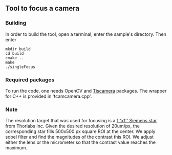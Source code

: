 ## Tool to focus a camera

### Building
In order to build the tool, open a terminal, enter the sample's directory. Then enter
```
mkdir build
cd build 
cmake ..
make
./singleFocus
```

### Required packages
To run the code, one needs OpenCV and 
<a href="https://github.com/TheImagingSource/tiscamera">Tiscamera</a> packages.
The wrapper for C++ is provided in 'tcamcamera.cpp'. 

### Note
The resolution target that was used for focusing is a 
<a href="https://www.thorlabs.com/thorproduct.cfm?partnumber=R1L1S2P">1''x1'' 
Siemens star</a> from Thorlabs Inc. Given the desired resolution of 20um/px,
the corresponding star fills 500x500 px square ROI at the center. We apply sobel
filter and find the magnitudes of the contrast this ROI. We adjust either
the lens or the micrometer so that the contrast value reaches the maximum.